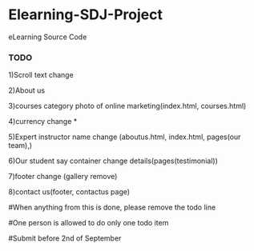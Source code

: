 # Elearning-SDJ-Project
eLearning Source Code  

### TODO

1)Scroll text change

2)About us

3)courses category photo of online marketing(index.html, courses.html)

4)currency change *

5)Expert instructor name change (aboutus.html, index.html, pages(our team),)

6)Our student say container change details(pages(testimonial))

7)footer change (gallery remove)

8)contact us(footer, contactus page)

#When anything from this is done, please remove the todo line

#One person is allowed to do only one todo item

#Submit before 2nd of September
